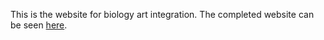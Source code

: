 This is the  website for biology art integration. The completed website can be seen  <a href="https://peaceful-brown-716b03.netlify.app/">here</a>.
